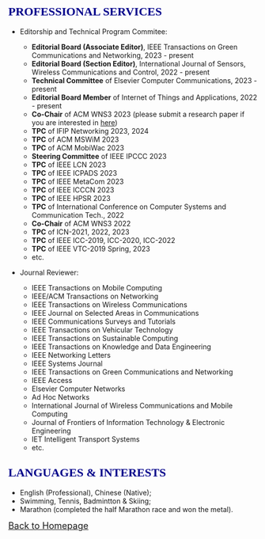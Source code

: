 ## <span id="j10"><font color='darkblue' face="Georgia" size="5">PROFESSIONAL SERVICES</font></span>
* Editorship and Technical Program Commitee:

  * **Editorial Board (Associate Editor)**, IEEE Transactions on Green Communications and Networking, 2023 - present
  * **Editorial Board (Section Editor)**, International Journal of Sensors, Wireless Communications and Control, 2022 - present
  * **Technical Committee** of Elsevier Computer Communications, 2023 - present 
  * **Editorial Board Member** of Internet of Things and Applications, 2022 - present 
  * **Co-Chair** of ACM WNS3 2023 (please submit a research paper if you are interested in [here](https://www.nsnam.org/research/wns3/wns3-2023/call-for-papers))
  * **TPC** of IFIP Networking 2023, 2024
  * **TPC** of ACM MSWiM 2023
  * **TPC** of ACM MobiWac 2023
  * **Steering Committee** of IEEE IPCCC 2023
  * **TPC** of IEEE LCN 2023
  * **TPC** of IEEE ICPADS 2023
  * **TPC** of IEEE MetaCom 2023
  * **TPC** of IEEE ICCCN 2023
  * **TPC** of IEEE HPSR 2023
  * **TPC** of International Conference on Computer Systems and Communication Tech., 2022 
  * **Co-Chair** of ACM WNS3 2022
  * **TPC** of ICN-2021, 2022, 2023
  * **TPC** of IEEE ICC-2019, ICC-2020, ICC-2022
  * **TPC** of IEEE VTC-2019 Spring, 2023
  * etc.

  
* Journal Reviewer:
  
  * IEEE Transactions on Mobile Computing
  * IEEE/ACM Transactions on Networking
  * IEEE Transactions on Wireless Communications
  * IEEE Journal on Selected Areas in Communications
  * IEEE Communications Surveys and Tutorials
  * IEEE Transactions on Vehicular Technology
  * IEEE Transactions on Sustainable Computing
  * IEEE Transactions on Knowledge and Data Engineering
  * IEEE Networking Letters
  * IEEE Systems Journal
  * IEEE Transactions on Green Communications and Networking
  * IEEE Access
  * Elsevier Computer Networks
  * Ad Hoc Networks
  * International Journal of Wireless Communications and Mobile Computing
  * Journal of Frontiers of Information Technology & Electronic Engineering
  * IET Intelligent Transport Systems
  * etc.
  
<!-- ## <span id="j11"><font color='darkblue' face="Georgia" size="5">SKILLS & PROFICIENCY</font></span>
* Advanced
  * Computer programming with **C/C++**, **Python**;
  * Modeling, scripting and data analysis with **MATLAB**, **Python**, **Shell**;
  * Knowledge and understanding of software and tools with **ns-3**, **TensorFlow**;
  * Documental skills with **LaTeX** and **MS office suite**;
  * Operation system with **Linux**. -->

  
## <span id="j12"><font color='darkblue' face="Georgia" size="5">LANGUAGES & INTERESTS</font></span>
* English (Professional), Chinese (Native);
* Swimming, Tennis, Badmintton & Skiing;
* Marathon (completed the half Marathon race and won the metal). 

[<u><font size='4'>Back to Homepage</font></u>](https://yuchen-sh.github.io)
